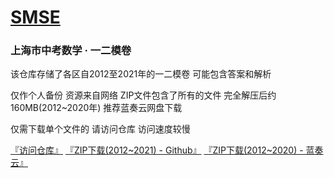 # [SMSE](https://xnye.github.io/SMSE)
### 上海市中考数学 · 一二模卷

该仓库存储了各区自2012至2021年的一二模卷 可能包含答案和解析

仅作个人备份 资源来自网络 ZIP文件包含了所有的文件 完全解压后约160MB(2012~2020年) 推荐蓝奏云网盘下载

仅需下载单个文件的 请访问仓库 访问速度较慢

[『访问仓库』](https://github.com/Xnye/SMSE.git) [『ZIP下载(2012~2021) - Github』](https://github.com/Xnye/SMSE/archive/refs/tags/2021.zip) [『ZIP下载(2012~2020) - 蓝奏云』](https://nope.lanzoui.com/iwaRVw3ievi)

